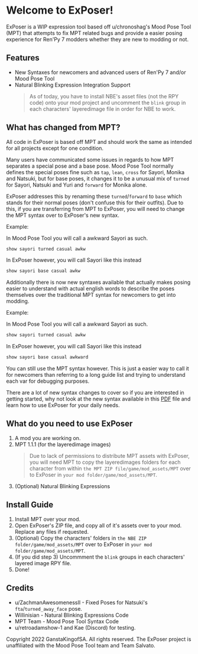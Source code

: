 # Welcome to ExPoser!

ExPoser is a WIP expression tool based off u/chronoshag's Mood Pose Tool (MPT) that attempts to fix MPT related bugs and provide a easier posing experience for Ren'Py 7 modders whether they are new to modding or not.

## Features
- New Syntaxes for newcomers and advanced users of Ren'Py 7 and/or Mood Pose Tool
- Natural Blinking Expression Integration Support
   > As of today, you have to install NBE's asset files (not the RPY code) onto your mod project and uncomment the `blink` group in each characters' layeredimage file in order for NBE to work.

## What has changed from MPT?
All code in ExPoser is based off MPT and should work the same as intended for all projects except for one condition.

Many users have communicated some issues in regards to how MPT separates a special pose and a base pose. Mood Pose Tool normally defines the special poses fine such as `tap`, `lean`, `cross` for Sayori, Monika and Natsuki, but for base poses, it changes it to be a unusual mix of `turned` for Sayori, Natsuki and Yuri and `forward` for Monika alone. 

ExPoser addresses this by renaming these `turned`/`forward` to `base` which stands for their normal poses (don't confuse this for their outfits). Due to this, if you are transferring from MPT to ExPoser, you will need to change the MPT syntax over to ExPoser's new syntax.

Example:

In Mood Pose Tool you will call a awkward Sayori as such.
```py
show sayori turned casual awkw
```
In ExPoser however, you will call Sayori like this instead
```py
show sayori base casual awkw
```

Additionally there is now new syntaxes available that actually makes posing easier to understand with actual english words to describe the poses themselves over the traditional MPT syntax for newcomers to get into modding.

Example:

In Mood Pose Tool you will call a awkward Sayori as such.
```py
show sayori turned casual awkw
```
In ExPoser however, you will call Sayori like this instead
```py
show sayori base casual awkward
```
You can still use the MPT syntax however. This is just a easier way to call it for newcomers than referring to a long guide list and trying to understand each var for debugging purposes.

There are a lot of new syntax changes to cover so if you are interested in getting started, why not look at the new syntax available in this [PDF](New%20Tool%20Syntax%20Guide.pdf) file and learn how to use ExPoser for your daily needs.

## What do you need to use ExPoser
1. A mod you are working on.
2. MPT 1.1.1 (for the layeredimage images)
   > Due to lack of permissions to distribute MPT assets with ExPoser, you will need MPT to copy the layeredimages folders for each character from within `the MPT ZIP file/game/mod_assets/MPT` over to ExPoser in `your mod folder/game/mod_assets/MPT`.
3. (Optional) Natural Blinking Expressions

## Install Guide
1. Install MPT over your mod.
2. Open ExPoser's ZIP file, and copy all of it's assets over to your mod. Replace any files if requested.
3. (Optional) Copy the characters' folders in `the NBE ZIP folder/game/mod_assets/MPT` over to ExPoser in `your mod folder/game/mod_assets/MPT`.
4. (If you did step 3) Uncommment the `blink` groups in each characters' layered image RPY file.
4. Done!

## Credits
- u/ZachmanAwesomenessII - Fixed Poses for Natsuki's `fta`/`turned_away_face` pose.
- Willinisian - Natural Blinking Expressions Code
- MPT Team - Mood Pose Tool Syntax Code
- u/retroadamshow-1 and Kae (Discord) for testing.

Copyright 2022 GanstaKingofSA. All rights reserved. The ExPoser project is unaffiliated with the Mood Pose Tool team and Team Salvato. 
